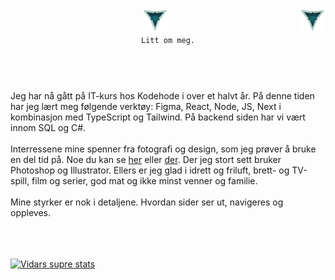 <header>
     <div>
          <img src="./LOOGOO.png" alt="3 Vs logo" id="logo" width="40" height="37" >
          <img align="right" src="./LOOGOO.png" alt="3 Vs logo" id="logo" width="40" height="37" >
     </div>
     
 <div>
     <code align="center" font-size="12rem">Litt om meg.</code>
 </div>
 </br>
 </header>
 
<body>
Jeg har nå gått på IT-kurs hos Kodehode i over et halvt år. På denne tiden har jeg lært meg følgende verktøy:
Figma, React, Node, JS, Next i kombinasjon med TypeScript og Tailwind. På backend siden har vi vært innom SQL 
og C#.</br>
     </br>
Interressene mine spenner fra fotografi og design, som jeg prøver å bruke en del tid på. Noe du kan se <a href="https://vidarheritier.myportfolio.com/work" target="_blank">her</a>
eller <a href="https://www.instagram.com/virvarart/" target="_blank">der</a>. Der jeg stort sett bruker Photoshop 
og Illustrator. Ellers er jeg glad i idrett og friluft, brett- og TV-spill, film og serier, god mat og ikke minst
venner og familie.
</br>
     </br>
Mine styrker er nok i detaljene. Hvordan sider ser ut, navigeres og oppleves.
     </body>
</br>
     </br>
</br>
     </br>
     
[![Vidars supre stats](https://github-readme-stats.vercel.app/api?username=VidarHeritier&theme=rose_pine&show_icons=true)](https://github.com/VidarHeritier/github-readme-stats)
